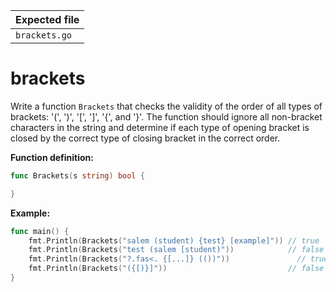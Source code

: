 | Expected file        |
| ---------------------|
| `brackets.go`        |

# brackets


Write a function `Brackets` that checks the validity of the order of all types of brackets: '(', ')', '[', ']', '{', and '}'. The function should ignore all non-bracket characters in the string and determine if each type of opening bracket is closed by the correct type of closing bracket in the correct order.

**Function definition:**

```go
func Brackets(s string) bool {

}
```

**Example:**

```go
func main() {
	fmt.Println(Brackets("salem (student) {test} [example]")) // true
	fmt.Println(Brackets("test (salem [student)"))            // false
	fmt.Println(Brackets("?.fas<. {[...]} (())"))          		// true
	fmt.Println(Brackets("({[)}]"))                           // false
}
```
